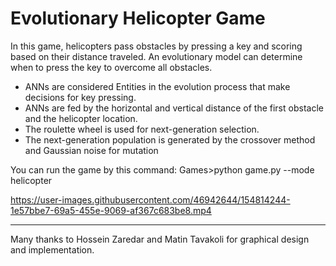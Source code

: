 # Evolutionary Helicopter Game
In this game, helicopters pass obstacles by pressing a key and scoring based on their distance traveled.
An evolutionary model can determine when to press the key to overcome all obstacles.
- ANNs are considered Entities in the evolution process that make decisions for key pressing.
- ANNs are fed by the horizontal and vertical distance of the first obstacle and the helicopter location.
- The roulette wheel is used for next-generation selection.
- The next-generation population is generated by the crossover method and Gaussian noise for mutation

You can run the game by this command: Games>python game.py --mode helicopter

https://user-images.githubusercontent.com/46942644/154814244-1e57bbe7-69a5-455e-9069-af367c683be8.mp4

<hr> 
Many thanks to Hossein Zaredar and Matin Tavakoli for graphical design and implementation.
